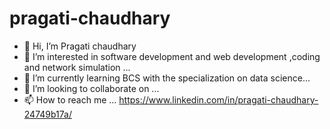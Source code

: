 # pragati-chaudhary

- 👋 Hi, I’m Pragati chaudhary
- 👀 I’m interested in software development and web development ,coding and network simulation ...
- 🌱 I’m currently learning BCS with the specialization on data science...
- 💞️ I’m looking to collaborate on ...
- 📫 How to reach me ...
https://www.linkedin.com/in/pragati-chaudhary-24749b17a/
<!---
Pragati256/Pragati256 is a ✨ special ✨ repository because its `README.md` (this file) appears on your GitHub profile.
You can click the Preview link to take a look at your changes.
--->

